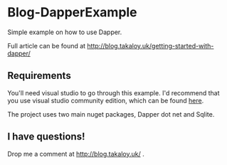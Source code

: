 # Blog-DapperExample
Simple example on how to use Dapper. 

Full article can be found at http://blog.takaloy.uk/getting-started-with-dapper/

## Requirements
You'll need visual studio to go through this example. I'd recommend that you use visual studio community edition, which can be found [here](https://www.visualstudio.com/en-us/products/visual-studio-community-vs.aspx).

The project uses two main nuget packages, Dapper dot net and Sqlite.

## I have questions! 
Drop me a comment at http://blog.takaloy.uk/ .
